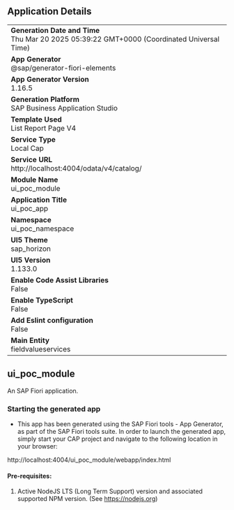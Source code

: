 ## Application Details
|               |
| ------------- |
|**Generation Date and Time**<br>Thu Mar 20 2025 05:39:22 GMT+0000 (Coordinated Universal Time)|
|**App Generator**<br>@sap/generator-fiori-elements|
|**App Generator Version**<br>1.16.5|
|**Generation Platform**<br>SAP Business Application Studio|
|**Template Used**<br>List Report Page V4|
|**Service Type**<br>Local Cap|
|**Service URL**<br>http://localhost:4004/odata/v4/catalog/|
|**Module Name**<br>ui_poc_module|
|**Application Title**<br>ui_poc_app|
|**Namespace**<br>ui_poc_namespace|
|**UI5 Theme**<br>sap_horizon|
|**UI5 Version**<br>1.133.0|
|**Enable Code Assist Libraries**<br>False|
|**Enable TypeScript**<br>False|
|**Add Eslint configuration**<br>False|
|**Main Entity**<br>fieldvalueservices|

## ui_poc_module

An SAP Fiori application.

### Starting the generated app

-   This app has been generated using the SAP Fiori tools - App Generator, as part of the SAP Fiori tools suite.  In order to launch the generated app, simply start your CAP project and navigate to the following location in your browser:

http://localhost:4004/ui_poc_module/webapp/index.html

#### Pre-requisites:

1. Active NodeJS LTS (Long Term Support) version and associated supported NPM version.  (See https://nodejs.org)



